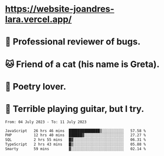 # https://website-joandres-lara.vercel.app/
# 🐛 Professional reviewer of bugs.
# 🐱 Friend of a cat (his name is Greta).
# 📜 Poetry lover.
# 🎸 Terrible playing guitar, but I try.

<!--START_SECTION:waka-->

```txt
From: 04 July 2023 - To: 11 July 2023

JavaScript   26 hrs 46 mins  ██████████████▒░░░░░░░░░░   57.58 %
PHP          12 hrs 40 mins  ██████▓░░░░░░░░░░░░░░░░░░   27.27 %
SQL          2 hrs 55 mins   █▓░░░░░░░░░░░░░░░░░░░░░░░   06.31 %
TypeScript   2 hrs 43 mins   █▒░░░░░░░░░░░░░░░░░░░░░░░   05.88 %
Smarty       59 mins         ▓░░░░░░░░░░░░░░░░░░░░░░░░   02.14 %
```

<!--END_SECTION:waka-->
